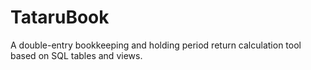 # TataruBook
A double-entry bookkeeping and holding period return calculation tool based on SQL tables and views.

